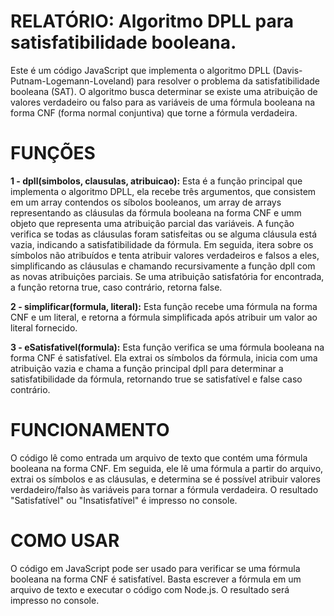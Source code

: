 # RELATÓRIO: Algoritmo DPLL para satisfatibilidade booleana.

Este é um código JavaScript que implementa o algoritmo DPLL (Davis-Putnam-Logemann-Loveland) para resolver o problema da satisfatibilidade booleana (SAT). O algoritmo busca determinar se existe uma atribuição de valores verdadeiro ou falso para as variáveis de uma fórmula booleana na forma CNF (forma normal conjuntiva) que torne a fórmula verdadeira.

# FUNÇÕES

**1 - dpll(simbolos, clausulas, atribuicao):** Esta é a função principal que implementa o algoritmo DPLL, ela recebe três argumentos, que consistem em um array contendos os síbolos booleanos, um array de arrays representando as cláusulas da fórmula booleana na forma CNF e umm objeto que representa uma atribuição parcial das variáveis. A função verifica se todas as cláusulas foram satisfeitas ou se alguma cláusula está vazia, indicando a satisfatibilidade da fórmula. Em seguida, itera sobre os símbolos não atribuídos e tenta atribuir valores verdadeiros e falsos a eles, simplificando as cláusulas e chamando recursivamente a função dpll com as novas atribuições parciais. Se uma atribuição satisfatória for encontrada, a função retorna true, caso contrário, retorna false.

**2 - simplificar(formula, literal):** Esta função recebe uma fórmula na forma CNF e um literal, e retorna a fórmula simplificada após atribuir um valor ao literal fornecido.

**3 - eSatisfativel(formula):** Esta função verifica se uma fórmula booleana na forma CNF é satisfatível. Ela extrai os símbolos da fórmula, inicia com uma atribuição vazia e chama a função principal dpll para determinar a satisfatibilidade da fórmula, retornando true se satisfatível e false caso contrário.

# FUNCIONAMENTO 
O código lê como entrada um arquivo de texto que contém uma fórmula booleana na forma CNF. Em seguida, ele lê uma fórmula a partir do arquivo, extrai os símbolos e as cláusulas, e determina se é possível atribuir valores verdadeiro/falso às variáveis para tornar a fórmula verdadeira. O resultado "Satisfatível" ou "Insatisfatível" é impresso no console.

# COMO USAR

O código em JavaScript pode ser usado para verificar se uma fórmula booleana na forma CNF é satisfatível. Basta escrever a fórmula em um arquivo de texto e executar o código com Node.js. O resultado será impresso no console.

